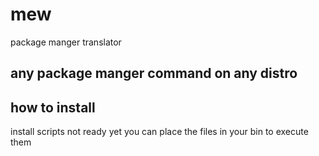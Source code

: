 # mew
package manger translator 

[logo]: https://github.com/Bashmug/mew/blob/master/graphics/logo.png "kind of a logo"

## any package manger command on any distro

## how to install
 install scripts not ready yet you can place the files in your bin to execute them 
 
 
